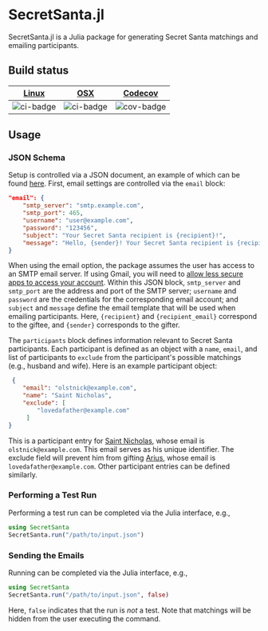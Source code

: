 # SecretSanta.jl
SecretSanta.jl is a Julia package for generating Secret Santa matchings and emailing participants.

## Build status

| [Linux][ci-link]  | [OSX][ci-link]    | [Codecov][cov-link]   |
| :---------------: | :---------------: | :-------------------: |
| ![ci-badge]       | ![ci-badge]       | ![cov-badge]          |

[ci-badge]: https://travis-ci.com/tasseff/SecretSanta.jl.svg?branch=master "Travis build status"
[ci-link]: https://travis-ci.com/tasseff/SecretSanta.jl "Travis build status"
[cov-badge]: https://codecov.io/gh/tasseff/SecretSanta.jl/branch/master/graph/badge.svg
[cov-link]: https://codecov.io/gh/tasseff/SecretSanta.jl

## Usage
### JSON Schema
Setup is controlled via a JSON document, an example of which can be found [here](test/test.json).
First, email settings are controlled via the `email` block:
```json
"email": {
    "smtp_server": "smtp.example.com",
    "smtp_port": 465,
    "username": "user@example.com",
    "password": "123456",
    "subject": "Your Secret Santa recipient is {recipient}!",
    "message": "Hello, {sender}! Your Secret Santa recipient is {recipient} ({recipient_email}). The maximum spending limit is $100.00. Merry Christmas!"
}
```
When using the email option, the package assumes the user has access to an SMTP email server.
If using Gmail, you will need to [allow less secure apps to access your account](https://myaccount.google.com/lesssecureapps).
Within this JSON block, `smtp_server` and `smtp_port` are the address and port of the SMTP server; `username` and `password` are the credentials for the corresponding email account; and `subject` and `message` define the email template that will be used when emailing participants. Here, `{recipient}` and `{recipient_email}` correspond to the giftee, and `{sender}` corresponds to the gifter.

The `participants` block defines information relevant to Secret Santa participants. Each participant is defined as an object with a `name`, `email`, and list of participants to `exclude` from the participant's possible matchings (e.g., husband and wife). Here is an example participant object:
```json
 {
    "email": "olstnick@example.com",
    "name": "Saint Nicholas",
    "exclude": [
        "lovedafather@example.com"
     ]
}
```
This is a participant entry for [Saint Nicholas](https://en.wikipedia.org/wiki/Saint_Nicholas), whose email is `olstnick@example.com`. This email serves as his unique identifier. The exclude field will prevent him from gifting [Arius](https://en.wikipedia.org/wiki/Arius), whose email is `lovedafather@example.com`. Other participant entries can be defined similarly.

### Performing a Test Run
Performing a test run can be completed via the Julia interface, e.g.,
```julia
using SecretSanta
SecretSanta.run("/path/to/input.json")
```

### Sending the Emails
Running can be completed via the Julia interface, e.g.,
```julia
using SecretSanta
SecretSanta.run("/path/to/input.json", false)
```
Here, `false` indicates that the run is *not* a test.
Note that matchings will be hidden from the user executing the command.
